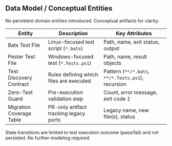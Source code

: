 ## Data Model / Conceptual Entities

No persistent domain entities introduced. Conceptual artifacts for clarity:

| Entity | Description | Key Attributes |
|--------|-------------|----------------|
| Bats Test File | Linux-focused test script (`*.bats`) | Path, name, exit status, output |
| Pester Test File | Windows-focused test (`*.Tests.ps1`) | Path, name, result objects |
| Test Discovery Contract | Rules defining which files are executed | Pattern (`**/*.bats`, `**/*.Tests.ps1`), recursion |
| Zero-Test Guard | Pre-execution validation step | Count, error message, exit code 1 |
| Migration Coverage Table | PR-only artifact tracking legacy ports | Legacy name, new file(s), status |

State transitions are limited to test execution outcome (pass/fail) and not persisted. No further modeling required.
